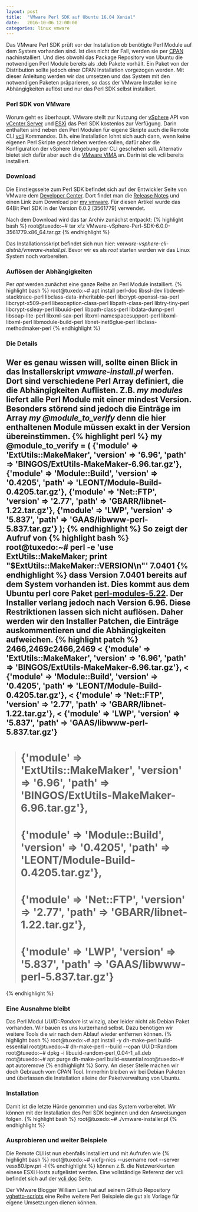```yaml
---
layout: post
title:  "VMware Perl SDK auf Ubuntu 16.04 Xenial"
date:   2016-10-06 12:00:00
categories: linux vmware
---
```


Das VMware Perl SDK prüft vor der Installation ob benötigte Perl Module auf dem System vorhanden sind. Ist dies nicht
der Fall, werden sie per [CPAN] nachinstalliert. Und dies obwohl das Package Repository von Ubuntu die notwendigen Perl
Module bereits als .deb Pakete vorhält. Ein Paket von der Distribution sollte jedoch einer CPAN Installation vorgezogen
werden. 
Mit dieser Anleitung werden wir das umsetzen und das System mit den notwendigen Paketen präparieren,
so dass der VMware Installer keine Abhängigkeiten auflöst und nur das Perl SDK selbst installiert.

### Perl SDK von VMware
Worum geht es überhaupt. VMware stellt zur Nutzung der [vSphere] API von [vCenter Server] und [ESXi] das Perl SDK
kostenlos zur Verfügung. Darin enthalten sind neben den Perl Modulen für eigene Skripte auch die Remote CLI [vcli]
Kommandos.
D.h. eine Installation lohnt sich auch dann, wenn keine eigenen Perl Skripte geschrieben werden sollen, dafür aber
die Konfiguration der vSphere Umgebung per CLI geschehen soll. Alternativ bietet sich dafür aber auch die [VMware VIMA]
an. Darin ist die vcli bereits installiert.

### Download
Die Einstiegsseite zum Perl SDK befindet sich auf der Entwickler Seite von VMware dem [Developer Center].
Dort findet man die [Release Notes] und einen Link zum Download per [my vmware]. 
Für diesen Artikel wurde das 64Bit Perl SDK in der Version 6.0.2 \[3561779\] verwendet.

Nach dem Download wird das tar Archiv zunächst entpackt:
{% highlight bash %}
root@tuxedo:~# tar xfz VMware-vSphere-Perl-SDK-6.0.0-3561779.x86_64.tar.gz
{% endhighlight %}

Das Installationsskript befindet sich nun hier: *vmware-vsphere-cli-distrib/vmware-install.pl*.
Bevor wir es als *root* starten werden wir das Linux System noch vorbereiten.

### Auflösen der Abhängigkeiten
Per *apt* werden zunächst eine ganze Reihe an Perl Module installiert.
{% highlight bash %}
root@tuxedo:~# apt install perl-doc libssl-dev libdevel-stacktrace-perl libclass-data-inheritable-perl
libcrypt-openssl-rsa-perl libcrypt-x509-perl libexception-class-perl libpath-class-perl libtry-tiny-perl
libcrypt-ssleay-perl libuuid-perl libpath-class-perl libdata-dump-perl libsoap-lite-perl libxml-sax-perl
libxml-namespacesupport-perl libxml-libxml-perl libmodule-build-perl libnet-inet6glue-perl libclass-methodmaker-perl
{% endhighlight %}

### Die Details
Wer es genau wissen will, sollte einen Blick in das Installerskript *vmware-install.pl* werfen.
Dort sind verschiedene Perl Array definiert, die die Abhängigkeiten Auflisten. Z.B. *my modules* liefert alle
Perl Module mit einer mindest Version. Besonders störend sind jedoch die Einträge im Array *my @module_to_verify*
denn die hier enthaltenen Module müssen exakt in der Version übereinstimmen.
{% highlight perl %}
   my @module_to_verify = (
      {'module' => 'ExtUtils::MakeMaker',  'version' => '6.96',    'path' => 'BINGOS/ExtUtils-MakeMaker-6.96.tar.gz'},
      {'module' => 'Module::Build',        'version' => '0.4205',  'path' => 'LEONT/Module-Build-0.4205.tar.gz'},
      {'module' => 'Net::FTP',             'version' => '2.77',    'path' => 'GBARR/libnet-1.22.tar.gz'},
      {'module' => 'LWP',                  'version' => '5.837',   'path' => 'GAAS/libwww-perl-5.837.tar.gz'}
   );
{% endhighlight %}
So zeigt der Aufruf von
{% highlight bash %}
root@tuxedo:~# perl -e 'use ExtUtils::MakeMaker; print "$ExtUtils::MakeMaker::VERSION\n"'
7.0401
{% endhighlight %}
dass Version 7.0401 bereits auf dem System vorhanden ist. Dies kommt aus dem Ubuntu perl core Paket [perl-modules-5.22].
Der Installer verlang jedoch nach Version 6.96.
Diese Restriktionen lassen sich nicht auflösen. Daher werden wir den Installer Patchen, die Einträge
auskommentieren und die Abhängigkeiten aufweichen.
{% highlight patch %}
2466,2469c2466,2469
<       {'module' => 'ExtUtils::MakeMaker',  'version' => '6.96',    'path' => 'BINGOS/ExtUtils-MakeMaker-6.96.tar.gz'},
<       {'module' => 'Module::Build',        'version' => '0.4205',  'path' => 'LEONT/Module-Build-0.4205.tar.gz'},
<       {'module' => 'Net::FTP',             'version' => '2.77',    'path' => 'GBARR/libnet-1.22.tar.gz'},
<       {'module' => 'LWP',                  'version' => '5.837',   'path' => 'GAAS/libwww-perl-5.837.tar.gz'}
---
> #      {'module' => 'ExtUtils::MakeMaker',  'version' => '6.96',    'path' => 'BINGOS/ExtUtils-MakeMaker-6.96.tar.gz'},
> #      {'module' => 'Module::Build',        'version' => '0.4205',  'path' => 'LEONT/Module-Build-0.4205.tar.gz'},
> #      {'module' => 'Net::FTP',             'version' => '2.77',    'path' => 'GBARR/libnet-1.22.tar.gz'},
> #      {'module' => 'LWP',                  'version' => '5.837',   'path' => 'GAAS/libwww-perl-5.837.tar.gz'}
{% endhighlight %}

### Eine Ausnahme bleibt

Das Perl Modul *UUID::Random* ist winzig, aber leider nicht als Debian Paket vorhanden.
Wir bauen es uns kurzerhand selbst. Dazu benötigen wir weitere Tools die wir nach dem Ablauf wieder entfernen
können.
{% highlight bash %}
root@tuxedo:~# apt install -y dh-make-perl build-essential
root@tuxedo:~# dh-make-perl --build --cpan UUID::Random
root@tuxedo:~# dpkg -i libuuid-random-perl_0.04-1_all.deb
root@tuxedo:~# apt purge dh-make-perl build-essential
root@tuxedo:~# apt autoremove
{% endhighlight %}
Sorry. An dieser Stelle machen wir doch Gebrauch vom CPAN Tool. Immerhin bleiben wir bei Debian Paketen und überlassen
die Installation alleine der Paketverwaltung von Ubuntu.

### Installation
Damit ist die letzte Hürde genommen und das System vorbereitet. Wir können mit der Installation des Perl SDK beginnen
und den Answeisungen folgen.
{% highlight bash %}
root@tuxedo:~# ./vmware-installer.pl
{% endhighlight %}

### Ausprobieren und weiter Beispiele
Die Remote CLI ist nun ebenfalls installiert und mit Aufrufen wie
{% highlight bash %}
root@tuxedo:~# vicfg-nics --username root --server vesx80.lpw.pri -l
{% endhighlight %}
können z.B. die Netzwerkkarten einese ESXi Hosts aufgelistet werden.
Eine vollständige Referenz der vcli befindet sich auf der [vcli doc] Seite.

Der VMware Blogger William Lam hat auf seinem Github Repository [vghetto-scripts] eine Reihe weitere Perl Beispiele die
gut als Vorlage für eigene Umsetzungen dienen können.


[CPAN]: https://www.perl.org/cpan.html
[vCenter Server]: http://www.vmware.com/products/vcenter-server.html
[ESXi]: http://www.vmware.com/products/esxi-and-esx.html
[vSphere]: http://www.vmware.com/products/vsphere.html
[VMware VIMA]: https://www.vmware.com/support/developer/vima/
[Developer Center]: http://developercenter.vmware.com/web/sdk/60/vsphere-perl
[my vmware]: https://my.vmware.com/group/vmware/get-download?downloadGroup=PERLSDK60U2
[perl-modules-5.22]: http://packages.ubuntu.com/xenial/all/perl-modules-5.22/filelist
[Release Notes]: http://pubs.vmware.com/Release_Notes/en/viperl/60/vsp602_vsperl_relnotes.html
[vghetto-scripts]: https://github.com/lamw/vghetto-scripts/tree/master/perl
[vcli]: https://www.vmware.com/support/developer/vcli/
[vcli doc]: http://pubs.vmware.com/vsphere-60/topic/com.vmware.vcli.ref.doc/vcli-right.html